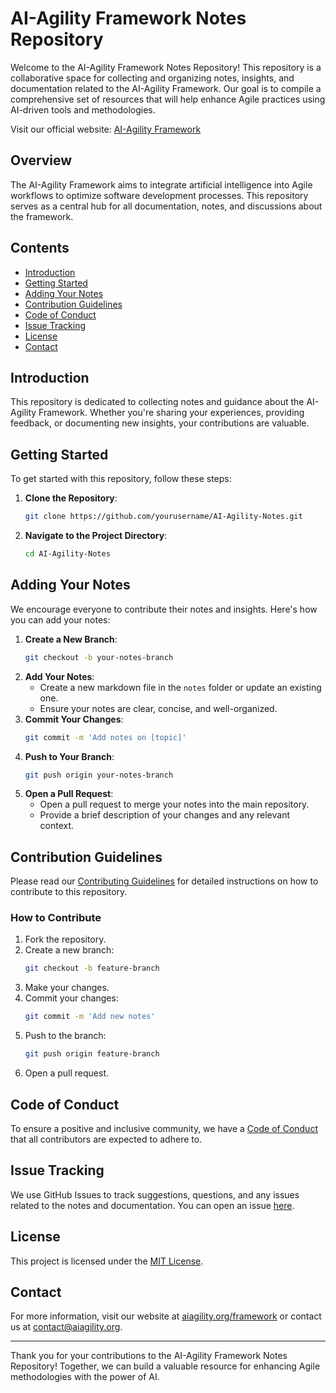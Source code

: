 # AI-Agility Framework Notes Repository

Welcome to the AI-Agility Framework Notes Repository! This repository is a collaborative space for collecting and organizing notes, insights, and documentation related to the AI-Agility Framework. Our goal is to compile a comprehensive set of resources that will help enhance Agile practices using AI-driven tools and methodologies.

Visit our official website: [AI-Agility Framework](http://aiagility.org/framework)

## Overview

The AI-Agility Framework aims to integrate artificial intelligence into Agile workflows to optimize software development processes. This repository serves as a central hub for all documentation, notes, and discussions about the framework.

## Contents

- [Introduction](#introduction)
- [Getting Started](#getting-started)
- [Adding Your Notes](#adding-your-notes)
- [Contribution Guidelines](#contribution-guidelines)
- [Code of Conduct](#code-of-conduct)
- [Issue Tracking](#issue-tracking)
- [License](#license)
- [Contact](#contact)

## Introduction

This repository is dedicated to collecting notes and guidance about the AI-Agility Framework. Whether you're sharing your experiences, providing feedback, or documenting new insights, your contributions are valuable.

## Getting Started

To get started with this repository, follow these steps:

1. **Clone the Repository**:
    ```bash
    git clone https://github.com/yourusername/AI-Agility-Notes.git
    ```
2. **Navigate to the Project Directory**:
    ```bash
    cd AI-Agility-Notes
    ```

## Adding Your Notes

We encourage everyone to contribute their notes and insights. Here's how you can add your notes:

1. **Create a New Branch**:
    ```bash
    git checkout -b your-notes-branch
    ```
2. **Add Your Notes**:
    - Create a new markdown file in the `notes` folder or update an existing one.
    - Ensure your notes are clear, concise, and well-organized.
3. **Commit Your Changes**:
    ```bash
    git commit -m 'Add notes on [topic]'
    ```
4. **Push to Your Branch**:
    ```bash
    git push origin your-notes-branch
    ```
5. **Open a Pull Request**:
    - Open a pull request to merge your notes into the main repository.
    - Provide a brief description of your changes and any relevant context.

## Contribution Guidelines

Please read our [Contributing Guidelines](CONTRIBUTING.md) for detailed instructions on how to contribute to this repository.

### How to Contribute

1. Fork the repository.
2. Create a new branch:
    ```bash
    git checkout -b feature-branch
    ```
3. Make your changes.
4. Commit your changes:
    ```bash
    git commit -m 'Add new notes'
    ```
5. Push to the branch:
    ```bash
    git push origin feature-branch
    ```
6. Open a pull request.

## Code of Conduct

To ensure a positive and inclusive community, we have a [Code of Conduct](CODE_OF_CONDUCT.md) that all contributors are expected to adhere to.

## Issue Tracking

We use GitHub Issues to track suggestions, questions, and any issues related to the notes and documentation. You can open an issue [here](https://github.com/yourusername/AI-Agility-Notes/issues).

## License

This project is licensed under the [MIT License](LICENSE).

## Contact

For more information, visit our website at [aiagility.org/framework](http://aiagility.org/framework) or contact us at [contact@aiagility.org](mailto:contact@aiagility.org).

---

Thank you for your contributions to the AI-Agility Framework Notes Repository! Together, we can build a valuable resource for enhancing Agile methodologies with the power of AI.
